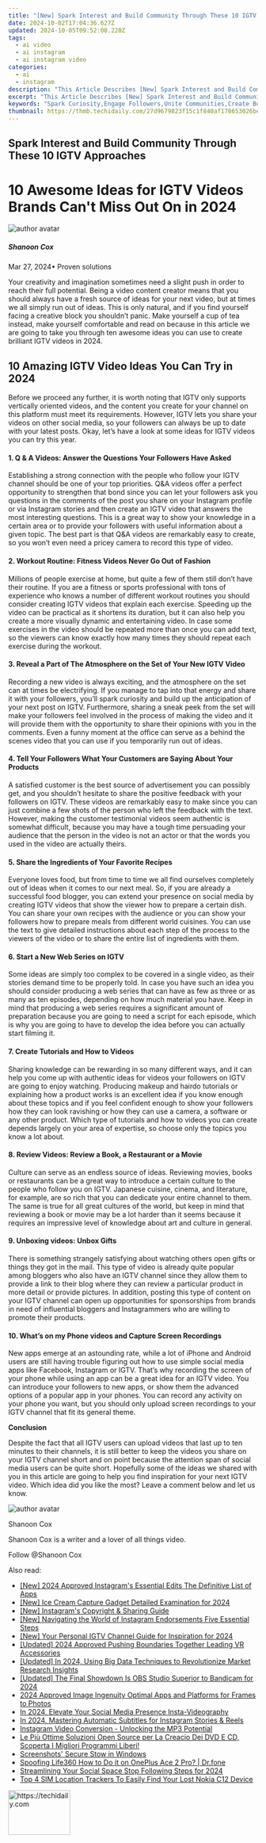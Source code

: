 ```yaml
---
title: "[New] Spark Interest and Build Community Through These 10 IGTV Approaches"
date: 2024-10-02T17:04:36.627Z
updated: 2024-10-05T09:52:08.220Z
tags:
  - ai video
  - ai instagram
  - ai instagram video
categories:
  - ai
  - instagram
description: "This Article Describes [New] Spark Interest and Build Community Through These 10 IGTV Approaches"
excerpt: "This Article Describes [New] Spark Interest and Build Community Through These 10 IGTV Approaches"
keywords: "Spark Curiosity,Engage Followers,Unite Communities,Create Buzz,Boost Views,Enhance Interaction,Foster Relationships"
thumbnail: https://thmb.techidaily.com/27d9679823f15c1f840af178653026beb0d15afa85251ef89317616bbcd9f8d8.jpg
---
```


## Spark Interest and Build Community Through These 10 IGTV Approaches

# 10 Awesome Ideas for IGTV Videos Brands Can't Miss Out On in 2024

![author avatar](https://images.wondershare.com/filmora/article-images/shannon-cox.jpg)

##### Shanoon Cox

 Mar 27, 2024• Proven solutions

Your creativity and imagination sometimes need a slight push in order to reach their full potential. Being a video content creator means that you should always have a fresh source of ideas for your next video, but at times we all simply run out of ideas. This is only natural, and if you find yourself facing a creative block you shouldn’t panic. Make yourself a cup of tea instead, make yourself comfortable and read on because in this article we are going to take you through ten awesome ideas you can use to create brilliant IGTV videos in 2024.

## 10 Amazing IGTV Video Ideas You Can Try in 2024

Before we proceed any further, it is worth noting that IGTV only supports vertically oriented videos, and the content you create for your channel on this platform must meet its requirements. However, IGTV lets you share your videos on other social media, so your followers can always be up to date with your latest posts. Okay, let’s have a look at some ideas for IGTV videos you can try this year.

#### 1. Q & A Videos: Answer the Questions Your Followers Have Asked

Establishing a strong connection with the people who follow your IGTV channel should be one of your top priorities. Q&A videos offer a perfect opportunity to strengthen that bond since you can let your followers ask you questions in the comments of the post you share on your Instagram profile or via Instagram stories and then create an IGTV video that answers the most interesting questions. This is a great way to show your knowledge in a certain area or to provide your followers with useful information about a given topic. The best part is that Q&A videos are remarkably easy to create, so you won’t even need a pricey camera to record this type of video.

#### 2. Workout Routine: Fitness Videos Never Go Out of Fashion

Millions of people exercise at home, but quite a few of them still don’t have their routine. If you are a fitness or sports professional with tons of experience who knows a number of different workout routines you should consider creating IGTV videos that explain each exercise. Speeding up the video can be practical as it shortens its duration, but it can also help you create a more visually dynamic and entertaining video. In case some exercises in the video should be repeated more than once you can add text, so the viewers can know exactly how many times they should repeat each exercise during the workout.

#### 3. Reveal a Part of The Atmosphere on the Set of Your New IGTV Video

Recording a new video is always exciting, and the atmosphere on the set can at times be electrifying. If you manage to tap into that energy and share it with your followers, you’ll spark curiosity and build up the anticipation of your next post on IGTV. Furthermore, sharing a sneak peek from the set will make your followers feel involved in the process of making the video and it will provide them with the opportunity to share their opinions with you in the comments. Even a funny moment at the office can serve as a behind the scenes video that you can use if you temporarily run out of ideas.

#### 4. Tell Your Followers What Your Customers are Saying About Your Products

A satisfied customer is the best source of advertisement you can possibly get, and you shouldn’t hesitate to share the positive feedback with your followers on IGTV. These videos are remarkably easy to make since you can just combine a few shots of the person who left the feedback with the text. However, making the customer testimonial videos seem authentic is somewhat difficult, because you may have a tough time persuading your audience that the person in the video is not an actor or that the words you used in the video are actually theirs.

#### 5. Share the Ingredients of Your Favorite Recipes

Everyone loves food, but from time to time we all find ourselves completely out of ideas when it comes to our next meal. So, if you are already a successful food blogger, you can extend your presence on social media by creating IGTV videos that show the viewer how to prepare a certain dish. You can share your own recipes with the audience or you can show your followers how to prepare meals from different world cuisines. You can use the text to give detailed instructions about each step of the process to the viewers of the video or to share the entire list of ingredients with them.

#### 6. Start a New Web Series on IGTV

Some ideas are simply too complex to be covered in a single video, as their stories demand time to be properly told. In case you have such an idea you should consider producing a web series that can have as few as three or as many as ten episodes, depending on how much material you have. Keep in mind that producing a web series requires a significant amount of preparation because you are going to need a script for each episode, which is why you are going to have to develop the idea before you can actually start filming it.

#### 7. Create Tutorials and How to Videos

Sharing knowledge can be rewarding in so many different ways, and it can help you come up with authentic ideas for videos your followers on IGTV are going to enjoy watching. Producing makeup and hairdo tutorials or explaining how a product works is an excellent idea if you know enough about these topics and if you feel confident enough to show your followers how they can look ravishing or how they can use a camera, a software or any other product. Which type of tutorials and how to videos you can create depends largely on your area of expertise, so choose only the topics you know a lot about.

#### 8. Review Videos: Review a Book, a Restaurant or a Movie

Culture can serve as an endless source of ideas. Reviewing movies, books or restaurants can be a great way to introduce a certain culture to the people who follow you on IGTV. Japanese cuisine, cinema, and literature, for example, are so rich that you can dedicate your entire channel to them. The same is true for all great cultures of the world, but keep in mind that reviewing a book or movie may be a lot harder than it seems because it requires an impressive level of knowledge about art and culture in general.

#### 9. Unboxing videos: Unbox Gifts

There is something strangely satisfying about watching others open gifts or things they got in the mail. This type of video is already quite popular among bloggers who also have an IGTV channel since they allow them to provide a link to their blog where they can review a particular product in more detail or provide pictures. In addition, posting this type of content on your IGTV channel can open up opportunities for sponsorships from brands in need of influential bloggers and Instagrammers who are willing to promote their products.

#### 10. What’s on my Phone videos and Capture Screen Recordings

New apps emerge at an astounding rate, while a lot of iPhone and Android users are still having trouble figuring out how to use simple social media apps like Facebook, Instagram or IGTV. That’s why recording the screen of your phone while using an app can be a great idea for an IGTV video. You can introduce your followers to new apps, or show them the advanced options of a popular app in your phones. You can record any activity on your phone you want, but you should only upload screen recordings to your IGTV channel that fit its general theme.

**Conclusion**

Despite the fact that all IGTV users can upload videos that last up to ten minutes to their channels, it is still better to keep the videos you share on your IGTV channel short and on point because the attention span of social media users can be quite short. Hopefully some of the ideas we shared with you in this article are going to help you find inspiration for your next IGTV video. Which idea did you like the most? Leave a comment below and let us know.

![author avatar](https://images.wondershare.com/filmora/article-images/shannon-cox.jpg)

Shanoon Cox

Shanoon Cox is a writer and a lover of all things video.

Follow @Shanoon Cox

<ins class="adsbygoogle"
      style="display:block"
      data-ad-client="ca-pub-7571918770474297"
      data-ad-slot="8358498916"
      data-ad-format="auto"
      data-full-width-responsive="true"></ins>

<span class="atpl-alsoreadstyle">Also read:</span>
<div><ul>
<li><a href="https://instagram-videos.techidaily.com/new-2024-approved-instagrams-essential-edits-the-definitive-list-of-apps/"><u>[New] 2024 Approved Instagram's Essential Edits The Definitive List of Apps</u></a></li>
<li><a href="https://screen-capture.techidaily.com/new-ice-cream-capture-gadget-detailed-examination-for-2024/"><u>[New] Ice Cream Capture Gadget Detailed Examination for 2024</u></a></li>
<li><a href="https://instagram-videos.techidaily.com/new-instagrams-copyright-and-sharing-guide/"><u>[New] Instagram's Copyright & Sharing Guide</u></a></li>
<li><a href="https://instagram-videos.techidaily.com/new-navigating-the-world-of-instagram-endorsements-five-essential-steps/"><u>[New] Navigating the World of Instagram Endorsements Five Essential Steps</u></a></li>
<li><a href="https://instagram-videos.techidaily.com/new-your-personal-igtv-channel-guide-for-inspiration-for-2024/"><u>[New] Your Personal IGTV Channel Guide for Inspiration for 2024</u></a></li>
<li><a href="https://fox-direct.techidaily.com/updated-2024-approved-pushing-boundaries-together-leading-vr-accessories/"><u>[Updated] 2024 Approved Pushing Boundaries Together Leading VR Accessories</u></a></li>
<li><a href="https://fox-info.techidaily.com/updated-in-2024-using-big-data-techniques-to-revolutionize-market-research-insights/"><u>[Updated] In 2024, Using Big Data Techniques to Revolutionize Market Research Insights</u></a></li>
<li><a href="https://screen-activity-recording.techidaily.com/updated-the-final-showdown-is-obs-studio-superior-to-bandicam-for-2024/"><u>[Updated] The Final Showdown Is OBS Studio Superior to Bandicam for 2024</u></a></li>
<li><a href="https://article-knowledge.techidaily.com/2024-approved-image-ingenuity-optimal-apps-and-platforms-for-frames-to-photos/"><u>2024 Approved Image Ingenuity Optimal Apps and Platforms for Frames to Photos</u></a></li>
<li><a href="https://instagram-videos.techidaily.com/in-2024-elevate-your-social-media-presence-insta-videography/"><u>In 2024, Elevate Your Social Media Presence Insta-Videography</u></a></li>
<li><a href="https://instagram-videos.techidaily.com/in-2024-mastering-automatic-subtitles-for-instagram-stories-and-reels/"><u>In 2024, Mastering Automatic Subtitles for Instagram Stories & Reels</u></a></li>
<li><a href="https://instagram-videos.techidaily.com/instagram-video-conversion-unlocking-the-mp3-potential/"><u>Instagram Video Conversion - Unlocking the MP3 Potential</u></a></li>
<li><a href="https://tech-recovery.techidaily.com/le-piu-ottime-soluzioni-open-source-per-la-creacio-dei-dvd-e-cd-scoperta-i-migliori-programmi-liberi/"><u>Le Più Ottime Soluzioni Open Source per La Creacio Dei DVD E CD, Scoperta I Migliori Programmi Liberi!</u></a></li>
<li><a href="https://win11.techidaily.com/screenshots-secure-stow-in-windows/"><u>Screenshots' Secure Stow in Windows</u></a></li>
<li><a href="https://fake-location.techidaily.com/spoofing-life360-how-to-do-it-on-oneplus-ace-2-pro-drfone-by-drfone-virtual-android/"><u>Spoofing Life360 How to Do it on OnePlus Ace 2 Pro? | Dr.fone</u></a></li>
<li><a href="https://instagram-videos.techidaily.com/streamlining-your-social-space-stop-following-steps-for-2024/"><u>Streamlining Your Social Space Stop Following Steps for 2024</u></a></li>
<li><a href="https://easy-unlock-android.techidaily.com/top-4-sim-location-trackers-to-easily-find-your-lost-nokia-c12-device-by-drfone-android/"><u>Top 4 SIM Location Trackers To Easily Find Your Lost Nokia C12 Device</u></a></li>
</ul></div>

<!-- affiliate ads begin -->
<a href="https://aligracehair.sjv.io/c/5597632/2135409/19272" target="_top" id="2135409">
  <img src="//a.impactradius-go.com/display-ad/19272-2135409" border="0" alt="https://techidaily.com" width="125" height="90"/>
</a>
<img height="0" width="0" src="https://aligracehair.sjv.io/i/5597632/2135409/19272" style="position:absolute;visibility:hidden;" border="0" />
<!-- affiliate ads end -->


